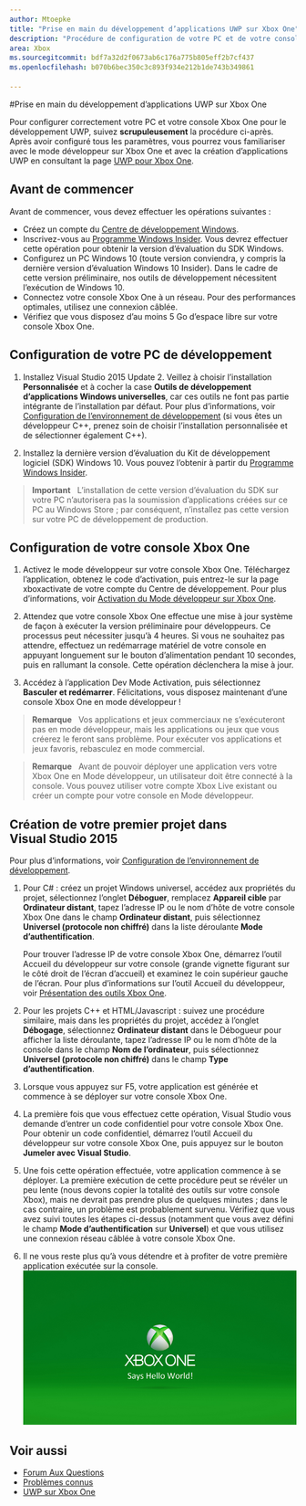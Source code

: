 ```yaml
---
author: Mtoepke
title: "Prise en main du développement d’applications UWP sur Xbox One"
description: "Procédure de configuration de votre PC et de votre console Xbox One pour le développement UWP."
area: Xbox
ms.sourcegitcommit: bdf7a32d2f0673ab6c176a775b805eff2b7cf437
ms.openlocfilehash: b070b6bec350c3c893f934e212b1de743b349861

---
```


#Prise en main du développement d’applications UWP sur Xbox One

Pour configurer correctement votre PC et votre console Xbox One pour le développement UWP, suivez **scrupuleusement** la procédure ci-après. Après avoir configuré tous les paramètres, vous pourrez vous familiariser avec le mode développeur sur Xbox One et avec la création d’applications UWP en consultant la page [UWP pour Xbox One](index.md). 

## Avant de commencer
Avant de commencer, vous devez effectuer les opérations suivantes :
-   Créez un compte du [Centre de développement Windows](https://dev.windows.com).
-   Inscrivez-vous au [Programme Windows Insider](https://insider.windows.com/). Vous devrez effectuer cette opération pour obtenir la version d’évaluation du SDK Windows.
-   Configurez un PC Windows 10 (toute version conviendra, y compris la dernière version d’évaluation Windows 10 Insider). Dans le cadre de cette version préliminaire, nos outils de développement nécessitent l’exécution de Windows 10. 
-   Connectez votre console Xbox One à un réseau. Pour des performances optimales, utilisez une connexion câblée.
- Vérifiez que vous disposez d’au moins 5 Go d’espace libre sur votre console Xbox One.

## Configuration de votre PC de développement
1.  Installez Visual Studio 2015 Update 2. Veillez à choisir l’installation **Personnalisée** et à cocher la case **Outils de développement d’applications Windows universelles**, car ces outils ne font pas partie intégrante de l’installation par défaut. Pour plus d’informations, voir [Configuration de l’environnement de développement](development-environment-setup.md) (si vous êtes un développeur C++, prenez soin de choisir l’installation personnalisée et de sélectionner également C++).

2.  Installez la dernière version d’évaluation du Kit de développement logiciel (SDK) Windows 10. Vous pouvez l’obtenir à partir du [Programme Windows Insider](http://go.microsoft.com/fwlink/p/?LinkId=780552).
  
  > **Important** &nbsp;&nbsp;L’installation de cette version d’évaluation du SDK sur votre PC n’autorisera pas la soumission d’applications créées sur ce PC au Windows Store ; par conséquent, n’installez pas cette version sur votre PC de développement de production. 

## Configuration de votre console Xbox One
1.  Activez le mode développeur sur votre console Xbox One. Téléchargez l’application, obtenez le code d’activation, puis entrez-le sur la page xboxactivate de votre compte du Centre de développement. Pour plus d’informations, voir [Activation du Mode développeur sur Xbox One](devkit-activation.md). 

2.  Attendez que votre console Xbox One effectue une mise à jour système de façon à exécuter la version préliminaire pour développeurs. Ce processus peut nécessiter jusqu’à 4 heures. Si vous ne souhaitez pas attendre, effectuez un redémarrage matériel de votre console en appuyant longuement sur le bouton d’alimentation pendant 10 secondes, puis en rallumant la console. Cette opération déclenchera la mise à jour.  

3.  Accédez à l’application Dev Mode Activation, puis sélectionnez **Basculer et redémarrer**. Félicitations, vous disposez maintenant d’une console Xbox One en mode développeur !
  
  > **Remarque** &nbsp;&nbsp;Vos applications et jeux commerciaux ne s’exécuteront pas en mode développeur, mais les applications ou jeux que vous créerez le feront sans problème. Pour exécuter vos applications et jeux favoris, rebasculez en mode commercial.
  
  > **Remarque** &nbsp;&nbsp;Avant de pouvoir déployer une application vers votre Xbox One en Mode développeur, un utilisateur doit être connecté à la console. Vous pouvez utiliser votre compte Xbox Live existant ou créer un compte pour votre console en Mode développeur. 

## Création de votre premier projet dans Visual Studio 2015

Pour plus d’informations, voir [Configuration de l’environnement de développement](development-environment-setup.md).

1.  Pour C# : créez un projet Windows universel, accédez aux propriétés du projet, sélectionnez l’onglet **Déboguer**, remplacez **Appareil cible** par **Ordinateur distant**, tapez l’adresse IP ou le nom d’hôte de votre console Xbox One dans le champ **Ordinateur distant**, puis sélectionnez **Universel (protocole non chiffré)** dans la liste déroulante **Mode d’authentification**.   

    Pour trouver l’adresse IP de votre console Xbox One, démarrez l’outil Accueil du développeur sur votre console (grande vignette figurant sur le côté droit de l’écran d’accueil) et examinez le coin supérieur gauche de l’écran. Pour plus d’informations sur l’outil Accueil du développeur, voir [Présentation des outils Xbox One](introduction-to-xbox-tools.md).  

2.  Pour les projets C++ et HTML/Javascript : suivez une procédure similaire, mais dans les propriétés du projet, accédez à l’onglet **Débogage**, sélectionnez **Ordinateur distant** dans le Débogueur pour afficher la liste déroulante, tapez l’adresse IP ou le nom d’hôte de la console dans le champ **Nom de l’ordinateur**, puis sélectionnez **Universel (protocole non chiffré)** dans le champ **Type d’authentification**.
   
3.  Lorsque vous appuyez sur F5, votre application est générée et commence à se déployer sur votre console Xbox One.
  
4.  La première fois que vous effectuez cette opération, Visual Studio vous demande d’entrer un code confidentiel pour votre console Xbox One. Pour obtenir un code confidentiel, démarrez l’outil Accueil du développeur sur votre console Xbox One, puis appuyez sur le bouton **Jumeler avec Visual Studio**.
  
5.  Une fois cette opération effectuée, votre application commence à se déployer. La première exécution de cette procédure peut se révéler un peu lente (nous devons copier la totalité des outils sur votre console Xbox), mais ne devrait pas prendre plus de quelques minutes ; dans le cas contraire, un problème est probablement survenu. Vérifiez que vous avez suivi toutes les étapes ci-dessus (notamment que vous avez défini le champ **Mode d’authentification** sur **Universel**) et que vous utilisez une connexion réseau câblée à votre console Xbox One.  

6. Il ne vous reste plus qu’à vous détendre et à profiter de votre première application exécutée sur la console.  
   ![Hello World](images/getting-started-hello-world.png)
   

## Voir aussi  
- [Forum Aux Questions](frequently-asked-questions.md)  
- [Problèmes connus](known-issues.md)
- [UWP sur Xbox One](index.md)



<!--HONumber=Jun16_HO4-->


